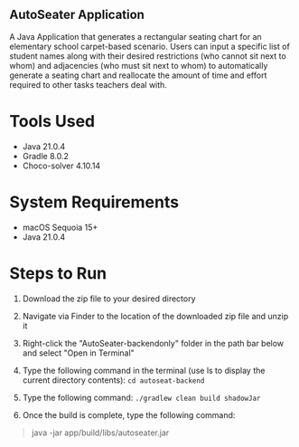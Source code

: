 ## AutoSeater Application
A Java Application that generates a rectangular seating chart for an elementary school carpet-based scenario.
Users can input a specific list of student names along with their desired restrictions (who cannot sit next to whom)
and adjacencies (who must sit next to whom) to automatically generate a seating chart and reallocate the amount of time
and effort required to other tasks teachers deal with.

# Tools Used
- Java 21.0.4
- Gradle 8.0.2
- Choco-solver 4.10.14

# System Requirements
- macOS Sequoia 15+
- Java 21.0.4

# Steps to Run

1. Download the zip file to your desired directory

2. Navigate via Finder to the location of the downloaded zip file and unzip it

3. Right-click the "AutoSeater-backendonly" folder in the path bar below and select "Open in Terminal"

4. Type the following command in the terminal (use ls to display the current directory contents):
`cd autoseat-backend
`
5. Type the following command:
`./gradlew clean build shadowJar
`
7. Once the build is complete, type the following command:
> java -jar app/build/libs/autoseater.jar
